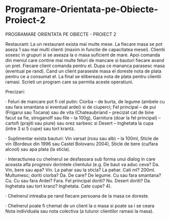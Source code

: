 # Programare-Orientata-pe-Obiecte-Proiect-2
PROGRAMARE ORIENTATA PE OBIECTE - PROIECT 2

Restaurant: La un restaurant exista mai multe mese. La fiecare masa se pot aseza 1 sau mai multi clienti (maxim in functie de capacitatea mesei). Clientii sosesc in grupuri si se aseaza la o masa suficient de mare. Apoi comanda din meniul care contine mai multe feluri de mancare si bauturi fiecare avand un pret. Fiecare client comanda pentru el. Dupa ce mananca parasesc masa (eventual pe rand). Cand un client paraseste masa el doreste nota de plata pentru ce a consumat el. La final se elibereaza nota de plata pentru clientii ramasi. Scrieti un program care sa permita aceste operatiuni.

Precizari:

· Feluri de mancare pot fi cel putin: Ciorba – de burta, de legume (ambele cu sau fara smantana si eventual ardei) si de ciuperci; Fel principal – de pui (Frigarui sau Tocana) sau de vita (Chateaubriand – precizat cat de bine facut sa fie, stroganoff sau file – la 100g), Garnitura (doar la fel principal) – cartofi (prajiti sau piure) sau orez sarbesc si Desert – Inghetata la cupa (intre 3 si 5 cupe) sau tort krantz.

· Suplimentar exista bauturi: Vin varsat (rosu sau alb) – la 100ml, Sticle de vin (Bordeux din 1996 sau Castel Bolovanu 2004), Sticle de bere (cu/fara alcool) sau apa plata (la sticla).

· Interactiunea cu chelnerul se desfasoara sub forma unui dialog in care aceasta afla progresiv dorintele clientului (e.g. De baut va aduc ceva? Da. Vin, bere sau apa? Vin. La pahar sau la sticla? La pahar. Cati ml? 200ml. Multumesc; doriti ciorba? Da. De care? De legume. Cu sau fara smantana? Cu. Cu sau fara Ardei? Fara. Fel principal doriti? Nu. Desert doriti? Da. Inghetata sau tort kranz? Inghetata. Cate cupe? 4).

· Chelnerul intreaba pe rand fiecare persoana de la masa ce doreste.

· Chelnerul poate fi chemat de un client la o masa si poate sa i se ceara Nota individuala sau nota colectiva (a tuturor clientilor ramasi la masa).
